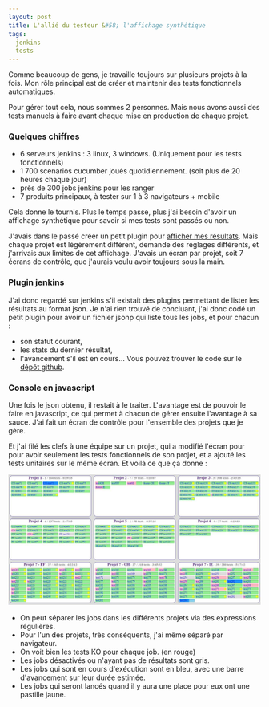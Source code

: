 ```yaml
---
layout: post
title: L'allié du testeur &#58; l'affichage synthétique
tags: 
  jenkins
  tests
---
```


Comme beaucoup de gens, je travaille toujours sur plusieurs projets à la fois. Mon rôle principal est de créer et maintenir des tests fonctionnels automatiques.

Pour gérer tout cela, nous sommes 2 personnes. Mais nous avons aussi des tests manuels à faire avant chaque mise en production de chaque projet.

### Quelques chiffres

* 6 serveurs jenkins : 3 linux, 3 windows. (Uniquement pour les tests fonctionnels)
* 1 700 scenarios cucumber joués quotidiennement. (soit plus de 20 heures chaque jour)
* près de 300 jobs jenkins pour les ranger
* 7 produits principaux, à tester sur 1 à 3 navigateurs + mobile

Cela donne le tournis. Plus le temps passe, plus j'ai besoin d'avoir un affichage synthétique pour savoir si mes tests sont passés ou non.

J'avais dans le passé créer un petit plugin pour [afficher mes résultats](http://web-quality.over-blog.com/affichage-des-resultats-de-tests). Mais chaque projet est légèrement différent, demande des réglages différents, et j'arrivais aux limites de cet affichage. J'avais un écran par projet, soit 7 écrans de contrôle, que j'aurais voulu avoir toujours sous la main.

### Plugin jenkins

J'ai donc regardé sur jenkins s'il existait des plugins permettant de lister les résultats au format json. Je n'ai rien trouvé de concluant, j'ai donc codé un petit plugin pour avoir un fichier jsonp qui liste tous les jobs, et pour chacun :
* son statut courant,
* les stats du dernier résultat,
* l'avancement s'il est en cours...
Vous pouvez trouver le code sur le [dépôt github](https://github.com/fabrice31/jsonResult).

### Console en javascript

Une fois le json obtenu, il restait à le traiter. L'avantage est de pouvoir le faire en javascript, ce qui permet à chacun de gérer ensuite l'avantage à sa sauce. J'ai fait un écran de contrôle pour l'ensemble des projets que je gère.

Et j'ai filé les clefs à une équipe sur un projet, qui a modifié l'écran pour pour avoir seulement les tests fonctionnels de son projet, et a ajouté les tests unitaires sur le même écran.
Et voilà ce que ça donne :

![Jenkins show](/public/pictures/2014/jenkins-show.png "Ecran d'affichage jenkins")

* On peut séparer les jobs dans les différents projets via des expressions régulières.
* Pour l'un des projets, très conséquents, j'ai même séparé par navigateur.
* On voit bien les tests KO pour chaque job. (en rouge)
* Les jobs désactivés ou n'ayant pas de résultats sont gris.
* Les jobs qui sont en cours d'exécution sont en bleu, avec une barre d'avancement sur leur durée estimée.
* Les jobs qui seront lancés quand il y aura une place pour eux ont une pastille jaune.